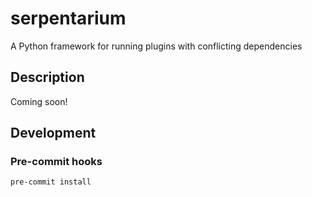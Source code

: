 # serpentarium
A Python framework for running plugins with conflicting dependencies

## Description

Coming soon!

## Development
### Pre-commit hooks
`pre-commit install`
